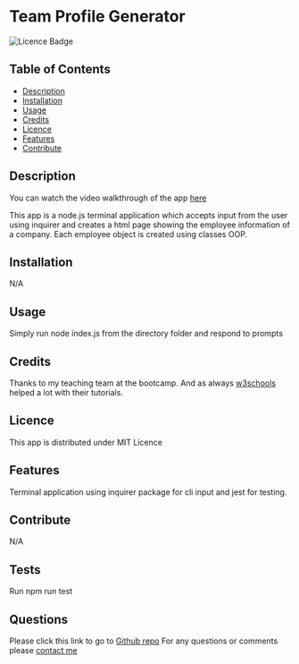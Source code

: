 # Team Profile Generator 

![Licence Badge](https://img.shields.io/badge/MIT-Licence-green)

## Table of Contents
* [Description](#Description)
* [Installation](#Installation)
* [Usage](#Usage)
* [Credits](#Credits)
* [Licence](#Licence)
* [Features](#Features)
* [Contribute](#Contribute)

## Description
You can watch the video walkthrough of the app [here](https://drive.google.com/file/d/1O570kPm1hJsO23qrZJq9g02g7jxFIdOL/view)

This app is a node.js terminal application which accepts input from the user using inquirer and creates a html page showing the employee information of a company. Each employee object is created using classes OOP.

## Installation
N/A

## Usage
Simply run node index.js from the directory folder and respond to prompts

## Credits
Thanks to my teaching team at the bootcamp. And as always [w3schools](https://www.w3schools.com) helped a lot with their tutorials.

## Licence
This app is distributed under MIT Licence

## Features
Terminal application using inquirer package for cli input and jest for testing.

## Contribute
N/A

## Tests
Run npm run test 

## Questions
Please click this link to go to [Github repo](https://github.com/onderguler35/teamProfileGen)
For any questions or comments please [contact me](mailto:onder5@hotmail.com)